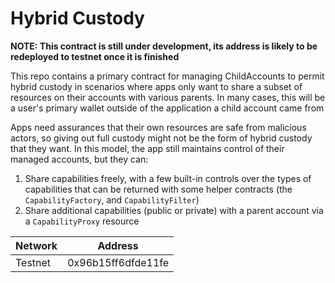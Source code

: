 # Hybrid Custody

**NOTE: This contract is still under development, its address is likely to be redeployed to testnet once it is finished**

This repo contains a primary contract for managing ChildAccounts to permit
hybrid custody in scenarios where apps only want to share a subset of resources on their
accounts with various parents. In many cases, this will be a user's primary wallet outside of the
application a child account came from

Apps need assurances that their own resources are safe from malicious actors, so giving out full
custody might not be the form of hybrid custody that they want. In this model, the app still
maintains control of their managed accounts, but they can:

1. Share capabilities freely, with a few built-in controls over the types of capabilities that can be returned with some helper contracts (the `CapabilityFactory`, and `CapabilityFilter`)
1. Share additional capabilities (public or private) with a parent account via a `CapabilityProxy` resource

| Network |  Address           |
|---------|--------------------|
| Testnet | 0x96b15ff6dfde11fe |

